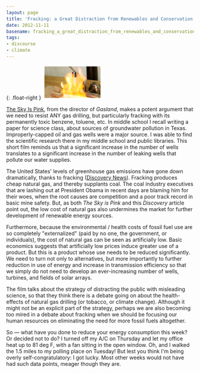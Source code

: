 ```yaml
---
layout: page
title: 'Fracking: a Great Distraction from Renewables and Conservation'
date: 2012-11-11
basename: fracking_a_great_distraction_from_renewables_and_conservation
tags:
- discourse
- climate
---
```

  
{: .float-right }
![lighting tap water on fire](/images/Gasland_5Full.png)

<a href="http://www.gaslandthemovie.com/">The Sky Is Pink</a>, from the director
of _Gasland_, makes a potent argument that we need to resist ANY gas drilling,
but particularly fracking with its permanently toxic benzene, toluene, etc. In
middle school I recall writing a paper for science class, about sources of
groundwater pollution in Texas. Improperly-capped oil and gas wells were a major
source. I was able to find the scientific research there in my middle school and
public libraries. This short film reminds us that a significant increase in the
number of wells translates to a significant increase in the number of leaking
wells that pollute our water supplies.

<!--more-->

The United States' levels of greenhouse gas emissions have gone down
dramatically, thanks to fracking (<a href=
"http://news.discovery.com/earth/co2-pollution-down-to-1992-levels-in-the-us-120821.html">Discovery
News</a>). Fracking produces cheap natural gas, and thereby supplants coal. The
coal industry executives that are lashing out at President Obama in recent days
are blaming him for their woes, when the root causes are competition and a poor
track record in basic mine safety. But, as both _The Sky is Pink_ and this
_Discovery_ article point out, the low cost of natural gas also undermines the
market for further development of renewable energy sources.

Furthermore, because the environmental / health costs of fossil fuel use are so
completely "externalized" (paid by no one, the government, or individuals), the
cost of natural gas can be seen as artificially low. Basic economics suggests
that artificially low prices induce greater use of a product. But this is a
product whose use needs to be reduced significantly. We need to turn not only to
alternatives, but more importantly to further reduction in use of energy and
increase in transmission efficiency so that we simply do not need to develop an
ever-increasing number of wells, turbines, and fields of solar arrays.

The film talks about the strategy of distracting the public with misleading
science, so that they think there is a debate going on about the health-effects
of natural gas drilling (or tobacco, or climate change). Although it might not
be an explicit part of the strategy, perhaps we are also becoming too mired in a
debate about fracking when we should be focusing our human resources on
eliminating the need for more fossil fuels altogether.

So &mdash; what have you done to reduce your energy consumption this week? Or
decided not to do? I turned off my A/C on Thursday and let my office heat up to
81 deg F, with a fan sitting in the open window. Oh, and I walked the 1.5 miles
to my polling place on Tuesday! But lest you think I'm being overly
self-congratulatory: I got lucky. Most other weeks would not have had such data
points, meager though they are.
